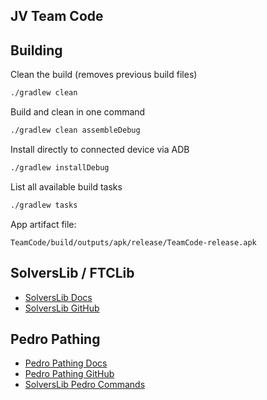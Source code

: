 ## JV Team Code

## Building

Clean the build (removes previous build files)
```bash
./gradlew clean
```

Build and clean in one command
```bash
./gradlew clean assembleDebug
```

Install directly to connected device via ADB
```bash
./gradlew installDebug
```

List all available build tasks
```bash
./gradlew tasks
```

App artifact file:
```
TeamCode/build/outputs/apk/release/TeamCode-release.apk
```

## SolversLib / FTCLib

- [SolversLib Docs](https://docs.seattlesolvers.com/solverslib-docs-beta-0.3.3)
- [SolversLib GitHub](https://github.com/FTC-23511/SolversLib)

## Pedro Pathing

- [Pedro Pathing Docs](https://pedropathing.com/docs/pathing)
- [Pedro Pathing GitHub](https://github.com/Pedro-Pathing/PedroPathing)
- [SolversLib Pedro Commands](https://docs.seattlesolvers.com/pedro-pathing/pedro-commands)
